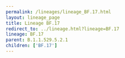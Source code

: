 ```yaml
---
permalink: /lineages/lineage_BF.17.html
layout: lineage_page
title: Lineage BF.17
redirect_to: ../lineage.html?lineage=BF.17
lineage: BF.17
parent: B.1.1.529.5.2.1
children: ['BF.17']
---
```

